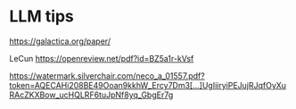 # LLM tips

https://galactica.org/paper/

LeCun 
https://openreview.net/pdf?id=BZ5a1r-kVsf

https://watermark.silverchair.com/neco_a_01557.pdf?token=AQECAHi208BE49Ooan9kkhW_Ercy7Dm3[…]UgIiiryiPEJujRJqfOyXuRAcZKXBow_ucHQLRF6tuJpNf8yq_GbgEr7g
